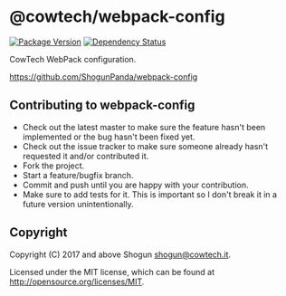 # @cowtech/webpack-config

[![Package Version](https://badge.fury.io/js/%40cowtech%2Fwebpack-config.svg)](https://badge.fury.io/js/%40cowtech%2Fwebpack-config)
[![Dependency Status](https://gemnasium.com/badges/github.com/cowtech/webpack-config.svg)](https://gemnasium.com/github.com/cowtech/webpack-config)

CowTech WebPack configuration.

https://github.com/ShogunPanda/webpack-config

## Contributing to webpack-config

* Check out the latest master to make sure the feature hasn't been implemented or the bug hasn't been fixed yet.
* Check out the issue tracker to make sure someone already hasn't requested it and/or contributed it.
* Fork the project.
* Start a feature/bugfix branch.
* Commit and push until you are happy with your contribution.
* Make sure to add tests for it. This is important so I don't break it in a future version unintentionally.

## Copyright

Copyright (C) 2017 and above Shogun <shogun@cowtech.it>.

Licensed under the MIT license, which can be found at http://opensource.org/licenses/MIT.
